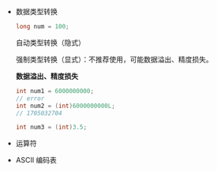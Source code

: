 * 数据类型转换

  ```Java
  long num = 100;
  ```

  自动类型转换（隐式）

  强制类型转换（显式）：不推荐使用，可能数据溢出、精度损失。

  **数据溢出、精度损失**

  ```Java
  int num1 = 6000000000;
  // error
  int num2 = (int)6000000000L;
  // 1705032704
  
  int num3 = (int)3.5;
  ```

  

* 运算符






* ASCII 编码表

